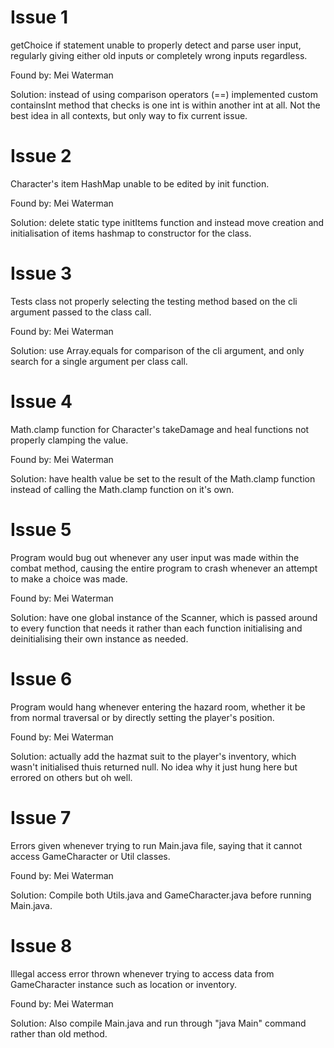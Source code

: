 # Issue 1

getChoice if statement unable to properly detect and parse user input, regularly giving either old inputs or completely wrong inputs regardless.

Found by: Mei Waterman

Solution: instead of using comparison operators (==) implemented custom containsInt method that checks is one int is within another int at all. Not the best idea in all contexts, but only way to fix current issue.

# Issue 2

Character's item HashMap unable to be edited by init function.

Found by: Mei Waterman

Solution: delete static type initItems function and instead move creation and initialisation of items hashmap to constructor for the class.

# Issue 3

Tests class not properly selecting the testing method based on the cli argument passed to the class call.

Found by: Mei Waterman

Solution: use Array.equals for comparison of the cli argument, and only search for a single argument per class call.

# Issue 4

Math.clamp function for Character's takeDamage and heal functions not properly clamping the value.

Found by: Mei Waterman

Solution: have health value be set to the result of the Math.clamp function instead of calling the Math.clamp function on it's own.

# Issue 5

Program would bug out whenever any user input was made within the combat method, causing the entire program to crash whenever an attempt to make a choice was made.

Found by: Mei Waterman

Solution: have one global instance of the Scanner, which is passed around to every function that needs it rather than each function initialising and deinitialising their own instance as needed.

# Issue 6

Program would hang whenever entering the hazard room, whether it be from normal traversal or by directly setting the player's position.

Found by: Mei Waterman

Solution: actually add the hazmat suit to the player's inventory, which wasn't initialised thuis returned null. No idea why it just hung here but errored on others but oh well.

# Issue 7

Errors given whenever trying to run Main.java file, saying that it cannot access GameCharacter or Util classes.

Found by: Mei Waterman

Solution: Compile both Utils.java and GameCharacter.java before running Main.java.

# Issue 8

Illegal access error thrown whenever trying to access data from GameCharacter instance such as location or inventory.

Found by: Mei Waterman

Solution: Also compile Main.java and run through "java Main" command rather than old method.
